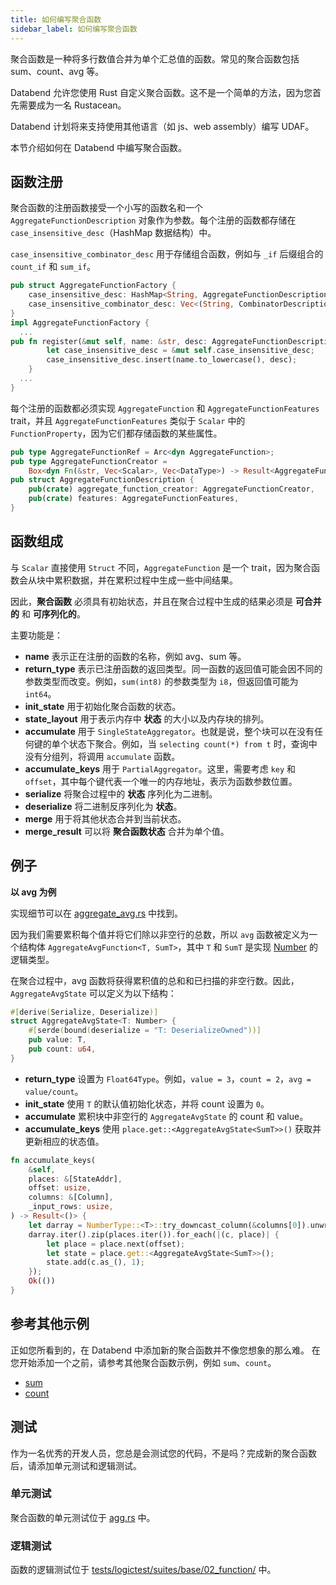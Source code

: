 ```yaml
---
title: 如何编写聚合函数
sidebar_label: 如何编写聚合函数
---
```


聚合函数是一种将多行数值合并为单个汇总值的函数。常见的聚合函数包括 sum、count、avg 等。

Databend 允许您使用 Rust 自定义聚合函数。这不是一个简单的方法，因为您首先需要成为一名 Rustacean。

Databend 计划将来支持使用其他语言（如 js、web assembly）编写 UDAF。

本节介绍如何在 Databend 中编写聚合函数。

## 函数注册

聚合函数的注册函数接受一个小写的函数名和一个 `AggregateFunctionDescription` 对象作为参数。每个注册的函数都存储在 `case_insensitive_desc`（HashMap 数据结构）中。

`case_insensitive_combinator_desc` 用于存储组合函数，例如与 `_if` 后缀组合的 `count_if` 和 `sum_if`。

```rust
pub struct AggregateFunctionFactory {
    case_insensitive_desc: HashMap<String, AggregateFunctionDescription>,
    case_insensitive_combinator_desc: Vec<(String, CombinatorDescription)>,
}
impl AggregateFunctionFactory {
  ...
pub fn register(&mut self, name: &str, desc: AggregateFunctionDescription) {
        let case_insensitive_desc = &mut self.case_insensitive_desc;
        case_insensitive_desc.insert(name.to_lowercase(), desc);
    }
  ...
}
```

每个注册的函数都必须实现 `AggregateFunction` 和 `AggregateFunctionFeatures` trait，并且 `AggregateFunctionFeatures` 类似于 `Scalar` 中的 `FunctionProperty`，因为它们都存储函数的某些属性。

```rust
pub type AggregateFunctionRef = Arc<dyn AggregateFunction>;
pub type AggregateFunctionCreator =
    Box<dyn Fn(&str, Vec<Scalar>, Vec<DataType>) -> Result<AggregateFunctionRef> + Sync + Send>;
pub struct AggregateFunctionDescription {
    pub(crate) aggregate_function_creator: AggregateFunctionCreator,
    pub(crate) features: AggregateFunctionFeatures,
}
```

## 函数组成

与 `Scalar` 直接使用 `Struct` 不同，`AggregateFunction` 是一个 trait，因为聚合函数会从块中累积数据，并在累积过程中生成一些中间结果。

因此，**聚合函数** 必须具有初始状态，并且在聚合过程中生成的结果必须是 **可合并的** 和 **可序列化的**。

主要功能是：

- **name** 表示正在注册的函数的名称，例如 avg、sum 等。
- **return_type** 表示已注册函数的返回类型。同一函数的返回值可能会因不同的参数类型而改变。例如，`sum(int8)` 的参数类型为 `i8`，但返回值可能为 `int64`。
- **init_state** 用于初始化聚合函数的状态。
- **state_layout** 用于表示内存中 **状态** 的大小以及内存块的排列。
- **accumulate** 用于 `SingleStateAggregator`。也就是说，整个块可以在没有任何键的单个状态下聚合。例如，当 `selecting count(*) from t` 时，查询中没有分组列，将调用 `accumulate` 函数。
- **accumulate_keys** 用于 `PartialAggregator`。这里，需要考虑 `key` 和 `offset`，其中每个键代表一个唯一的内存地址，表示为函数参数位置。
- **serialize** 将聚合过程中的 **状态** 序列化为二进制。
- **deserialize** 将二进制反序列化为 **状态**。
- **merge** 用于将其他状态合并到当前状态。
- **merge_result** 可以将 **聚合函数状态** 合并为单个值。

## 例子

**以 avg 为例**

实现细节可以在 [aggregate_avg.rs](https://github.com/databendlabs/databend/blob/d5e06af03ba0f99afdd6bdc974bf2f5c1c022db8/src/query/functions/src/aggregates/aggregate_avg.rs) 中找到。

因为我们需要累积每个值并将它们除以非空行的总数，所以 `avg` 函数被定义为一个结构体 `AggregateAvgFunction<T, SumT>`，其中 `T` 和 `SumT` 是实现 [Number](https://github.com/databendlabs/databend/blob/2aec38605eebb7f0e1717f7f54ec52ae0f2e530b/src/query/expression/src/types/number.rs) 的逻辑类型。

在聚合过程中，avg 函数将获得累积值的总和和已扫描的非空行数。因此，`AggregateAvgState` 可以定义为以下结构：

```rust
#[derive(Serialize, Deserialize)]
struct AggregateAvgState<T: Number> {
    #[serde(bound(deserialize = "T: DeserializeOwned"))]
    pub value: T,
    pub count: u64,
}
```

- **return_type** 设置为 `Float64Type`。例如，`value = 3`，`count = 2`，`avg = value/count`。
- **init_state** 使用 `T` 的默认值初始化状态，并将 count 设置为 `0`。
- **accumulate** 累积块中非空行的 `AggregateAvgState` 的 count 和 value。
- **accumulate_keys** 使用 `place.get::<AggregateAvgState<SumT>>()` 获取并更新相应的状态值。

```rust
fn accumulate_keys(
    &self,
    places: &[StateAddr],
    offset: usize,
    columns: &[Column],
    _input_rows: usize,
) -> Result<()> {
    let darray = NumberType::<T>::try_downcast_column(&columns[0]).unwrap();
    darray.iter().zip(places.iter()).for_each(|(c, place)| {
        let place = place.next(offset);
        let state = place.get::<AggregateAvgState<SumT>>();
        state.add(c.as_(), 1);
    });
    Ok(())
}
```

## 参考其他示例

正如您所看到的，在 Databend 中添加新的聚合函数并不像您想象的那么难。
在您开始添加一个之前，请参考其他聚合函数示例，例如 `sum`、`count`。

- [sum](https://github.com/databendlabs/databend/blob/d5e06af03ba0f99afdd6bdc974bf2f5c1c022db8/src/query/functions/src/aggregates/aggregate_sum.rs)
- [count](https://github.com/databendlabs/databend/blob/d5e06af03ba0f99afdd6bdc974bf2f5c1c022db8/src/query/functions/src/aggregates/aggregate_count.rs)

## 测试

作为一名优秀的开发人员，您总是会测试您的代码，不是吗？完成新的聚合函数后，请添加单元测试和逻辑测试。

### 单元测试

聚合函数的单元测试位于 [agg.rs](https://github.com/databendlabs/databend/blob/d5e06af03ba0f99afdd6bdc974bf2f5c1c022db8/src/query/functions/tests/it/aggregates/agg.rs) 中。

### 逻辑测试

函数的逻辑测试位于 [tests/logictest/suites/base/02_function/](https://github.com/databendlabs/databend/tree/d5e06af03ba0f99afdd6bdc974bf2f5c1c022db8/tests/sqllogictests/suites/query/02_function) 中。

